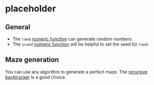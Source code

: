 # placeholder

## General

- The `rand` [numeric function][rand-func] can generate random numbers.
- The `srand` [numeric function][srand-func] will be helpful to set the seed for `rand`.

## Maze generation

You can use any algorithm to generate a perfect maze. The [recursive backtracker][recursive-backtracker] is a good choice.

[rand-func]: https://www.gnu.org/software/gawk/manual/html_node/Numeric-Functions.html#index-rand_0028_0029-function
[srand-func]: https://www.gnu.org/software/gawk/manual/html_node/Numeric-Functions.html#index-srand_0028_0029-function
[recursive-backtracker]: https://en.wikipedia.org/wiki/Maze_generation_algorithm
